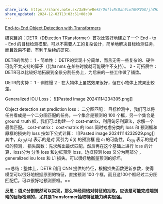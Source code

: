 ```yaml
---
share_link: https://share.note.sx/3x8whv8e#2/OnflvNs8ah9iwTGMXV5O/jhZHX805jSXEyxTSKauw
share_updated: 2024-12-03T13:03:51+08:00
---
```

[End-to-End Object Detection with Transformers](https://arxiv.org/pdf/2005.12872)

研究目的：DETR（DEtection TRansformer）首次比较好地建立了一个 End - to - End 的目标检测模型，可以不需要人工的复杂设计，简单地解决目标检测任务，而且效果不错，有利于后续的研究。


DETR的优势：
	1 - 简单性：
		DETR的实现十分简单，而且无需一些复杂的、硬件可能不太支持的算子（比如 nms 在某些时候就可能硬件不支持）。
	2 - 可拓展性：
		DETR可以比较好地拓展到全景分割任务上，为后来的一些工作做了铺垫。

DETR的劣势：
	1 - 训练慢
	2 - 在大物体上虽然效果很好，但在小物体上效果比较差。

Generalized IOU Loss：
![[Pasted image 20241114234305.png]]



Object detection set prediction loss：
	二分图匹配：
		目标检测中，我们可以将任务看成是一个二分图匹配的任务，一个集合是预测的 100 个框，另一个集合是 ground_truth 框，我们可以构建一个 cost-matrix，利用匈牙利算法，求解一个最优匹配。
			cost-matrix：
			cost-matrix 的 loss 同时考虑分类的 loss 和 预测框和原框的损失的 loss 按如下公式计算：
			![[Pasted image 20241114232929.png]]
			其中，$\hat{p}_{\delta (i)}(c_i)$  表示的是对 索引为 $\delta(i)$ 的预测框 是 $c_i$ 的可能性，$\hat{b}_{\delta (i)}$ 表示的是对框的预测，
	损失函数：先求解出最优匹配，然后再在这个基础上进行 loss 的计算，loss分为 分类 loss 和边框预测 loss，边框预测 loss 又分为两部分 ，generalized iou loss 和 L1 损失。可以很好地衡量预测的好坏。


==总结：整体上，DETR 利用 CNN 提供的特征，根据损失函数更新参数，使得模型可以很好地根据原图的特征，直接预测 100 个框，而且这100个框经过二分图匹配后，可以很好地预测原框。==

**反思：语义分割既然可以实现，那么神经网络对特征的抽取，应该是可能完成端到端的目标检测的，尤其是Transformer抽取特征能力确实很强。**


